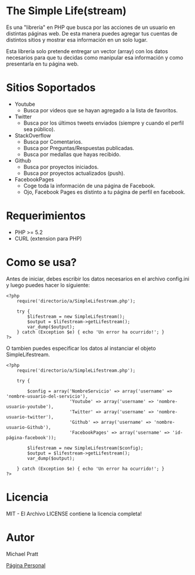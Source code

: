 The Simple Life(stream)
=======================
Es una "librería" en PHP que busca por las acciones de un usuario en distintas páginas web.
De esta manera puedes agregar tus cuentas de distintos sitios y mostrar esa información en un solo lugar.

Esta librería solo pretende entregar un vector (array) con los datos necesarios para que tu decidas como manipular
esa información y como presentarla en tu página web.

Sitios Soportados
=================
- Youtube
    - Busca por videos que se hayan agregado a la lista de favoritos.
- Twitter
    - Busca por los últimos tweets enviados (siempre y cuando el perfil sea público).
- StackOverflow
    - Busca por Comentarios.
    - Busca por Preguntas/Respuestas publicadas.
    - Busca por medallas que hayas recibido.
- Github
    - Busca por proyectos iniciados.
    - Busca por proyectos actualizados (push).
- FacebookPages
    - Coge toda la información de una página de Facebook.
    - Ojo, Facebook Pages es distinto a tu página de perfil en facebook.

Requerimientos
==============
- PHP >= 5.2
- CURL (extension para PHP)

Como se usa?
============
Antes de iniciar, debes escribir los datos necesarios en el archivo config.ini y luego puedes hacer lo siguiente:

    <?php
        require('directorio/a/SimpleLifestream.php');

        try {
            $lifestream = new SimpleLifestream();
            $output = $lifestream->getLifestream();
            var_dump($output);
        } catch (Exception $e) { echo 'Un error ha ocurrido!'; }
    ?>

O tambien puedes especificar los datos al instanciar el objeto SimpleLifestream.

    <?php
        require('directorio/a/SimpleLifestream.php');

        try {

            $config = array('NombreServicio' => array('username' => 'nombre-usuario-del-servicio'),
                            'Youtube' => array('username' => 'nombre-usuario-youtube'),
                            'Twitter' => array('username' => 'nombre-usuario-twitter'),
                            'Github' => array('username' => 'nombre-usuario-Github'),
                            'FacebookPages' => array('username' => 'id-página-facebook'));

            $lifestream = new SimpleLifestream($config);
            $output = $lifestream->getLifestream();
            var_dump($output);

        } catch (Exception $e) { echo 'Un error ha ocurrido!'; }
    ?>

Licencia
========
MIT - El Archivo LICENSE contiene la licencia completa!

Autor
=====
Michael Pratt

[Página Personal](http://www.michael-pratt.com)